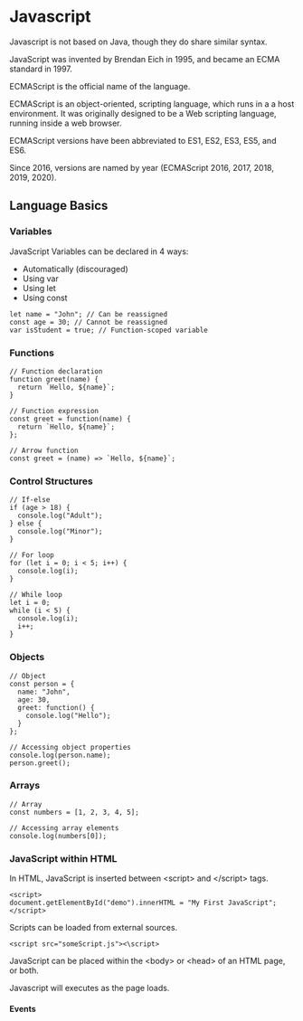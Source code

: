 # Javascript

Javascript is not based on Java, though they do share similar syntax.

JavaScript was invented by Brendan Eich in 1995, and became an ECMA standard in 1997.

ECMAScript is the official name of the language.

ECMAScript is an object-oriented, scripting language, which runs in a a host environment. 
It was originally designed to be a Web scripting language, running inside a web browser.

ECMAScript versions have been abbreviated to ES1, ES2, ES3, ES5, and ES6.

Since 2016, versions are named by year (ECMAScript 2016, 2017, 2018, 2019, 2020).

## Language Basics

### Variables

JavaScript Variables can be declared in 4 ways: 
- Automatically (discouraged)
- Using var 
- Using let 
- Using const

```
let name = "John"; // Can be reassigned
const age = 30; // Cannot be reassigned
var isStudent = true; // Function-scoped variable
```

### Functions

```
// Function declaration
function greet(name) {
  return `Hello, ${name}`;
}

// Function expression
const greet = function(name) {
  return `Hello, ${name}`;
};

// Arrow function
const greet = (name) => `Hello, ${name}`;
```

### Control Structures

```
// If-else
if (age > 18) {
  console.log("Adult");
} else {
  console.log("Minor");
}

// For loop
for (let i = 0; i < 5; i++) {
  console.log(i);
}

// While loop
let i = 0;
while (i < 5) {
  console.log(i);
  i++;
}
```

### Objects
```
// Object
const person = {
  name: "John",
  age: 30,
  greet: function() {
    console.log("Hello");
  }
};

// Accessing object properties
console.log(person.name);
person.greet();

```

### Arrays
```
// Array
const numbers = [1, 2, 3, 4, 5];

// Accessing array elements
console.log(numbers[0]);
```

### JavaScript within HTML

In HTML, JavaScript is inserted between \<script> and \</script> tags.

```
<script>
document.getElementById("demo").innerHTML = "My First JavaScript";
</script> 
```

Scripts can be loaded from external sources.
```
<script src="someScript.js"><\script>
```

JavaScript can be placed within the \<body> or \<head> of an HTML page, or both.

Javascript will executes as the page loads.

#### Events

